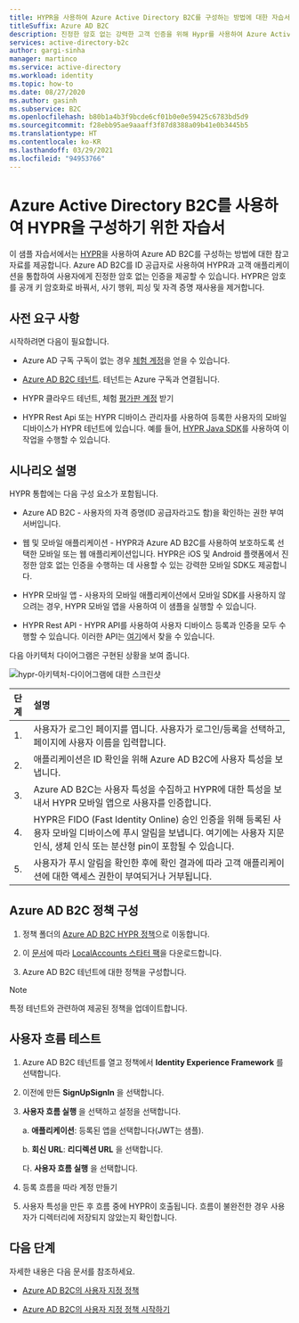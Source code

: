 ```yaml
---
title: HYPR을 사용하여 Azure Active Directory B2C를 구성하는 방법에 대한 자습서
titleSuffix: Azure AD B2C
description: 진정한 암호 없는 강력한 고객 인증을 위해 Hypr를 사용하여 Azure Active Directory B2C를 구성하는 자습서
services: active-directory-b2c
author: gargi-sinha
manager: martinco
ms.service: active-directory
ms.workload: identity
ms.topic: how-to
ms.date: 08/27/2020
ms.author: gasinh
ms.subservice: B2C
ms.openlocfilehash: b80b1a4b3f9bcde6cf01b0e0e59425c6783bd5d9
ms.sourcegitcommit: f28ebb95ae9aaaff3f87d8388a09b41e0b3445b5
ms.translationtype: HT
ms.contentlocale: ko-KR
ms.lasthandoff: 03/29/2021
ms.locfileid: "94953766"
---
```

# <a name="tutorial-for-configuring-hypr-with-azure-active-directory-b2c"></a>Azure Active Directory B2C를 사용하여 HYPR을 구성하기 위한 자습서

이 샘플 자습서에서는 [HYPR](https://get.hypr.com)을 사용하여 Azure AD B2C를 구성하는 방법에 대한 참고 자료를 제공합니다. Azure AD B2C를 ID 공급자로 사용하여 HYPR과 고객 애플리케이션을 통합하여 사용자에게 진정한 암호 없는 인증을 제공할 수 있습니다. HYPR은 암호를 공개 키 암호화로 바꿔서, 사기 행위, 피싱 및 자격 증명 재사용을 제거합니다.

## <a name="prerequisites"></a>사전 요구 사항

시작하려면 다음이 필요합니다.

- Azure AD 구독 구독이 없는 경우 [체험 계정](https://azure.microsoft.com/free/)을 얻을 수 있습니다.

- [Azure AD B2C 테넌트](./tutorial-create-tenant.md). 테넌트는 Azure 구독과 연결됩니다.

- HYPR 클라우드 테넌트, 체험 [평가판 계정](https://get.hypr.com/free-trial) 받기

- HYPR Rest Api 또는 HYPR 디바이스 관리자를 사용하여 등록한 사용자의 모바일 디바이스가 HYPR 테넌트에 있습니다. 예를 들어, [HYPR Java SDK](https://docs.hypr.com/integratinghypr/docs/hypr-java-web-sdk)를 사용하여 이 작업을 수행할 수 있습니다.

## <a name="scenario-description"></a>시나리오 설명

HYPR 통합에는 다음 구성 요소가 포함됩니다.

- Azure AD B2C - 사용자의 자격 증명(ID 공급자라고도 함)을 확인하는 권한 부여 서버입니다.

- 웹 및 모바일 애플리케이션 - HYPR과 Azure AD B2C를 사용하여 보호하도록 선택한 모바일 또는 웹 애플리케이션입니다. HYPR은 iOS 및 Android 플랫폼에서 진정한 암호 없는 인증을 수행하는 데 사용할 수 있는 강력한 모바일 SDK도 제공합니다.

- HYPR 모바일 앱 - 사용자의 모바일 애플리케이션에서 모바일 SDK를 사용하지 않으려는 경우, HYPR 모바일 앱을 사용하여 이 샘플을 실행할 수 있습니다.

- HYPR Rest API - HYPR API를 사용하여 사용자 디바이스 등록과 인증을 모두 수행할 수 있습니다. 이러한 API는 [여기](https://apidocs.hypr.com)에서 찾을 수 있습니다.

다음 아키텍처 다이어그램은 구현된 상황을 보여 줍니다.

![hypr-아키텍처-다이어그램에 대한 스크린샷](media/partner-hypr/hypr-architecture-diagram.png)

|단계 | 설명 |
|:-----| :-----------|
| 1. | 사용자가 로그인 페이지를 엽니다. 사용자가 로그인/등록을 선택하고, 페이지에 사용자 이름을 입력합니다.
| 2. | 애플리케이션은 ID 확인을 위해 Azure AD B2C에 사용자 특성을 보냅니다.
| 3. | Azure AD B2C는 사용자 특성을 수집하고 HYPR에 대한 특성을 보내서 HYPR 모바일 앱으로 사용자를 인증합니다.
| 4. | HYPR은 FIDO (Fast Identity Online) 승인 인증을 위해 등록된 사용자 모바일 디바이스에 푸시 알림을 보냅니다. 여기에는 사용자 지문 인식, 생체 인식 또는 분산형 pin이 포함될 수 있습니다.  
| 5. | 사용자가 푸시 알림을 확인한 후에 확인 결과에 따라 고객 애플리케이션에 대한 액세스 권한이 부여되거나 거부됩니다.

## <a name="configure-the-azure-ad-b2c-policy"></a>Azure AD B2C 정책 구성

1. 정책 폴더의 [Azure AD B2C HYPR 정책](https://github.com/HYPR-Corp-Public/Azure-AD-B2C-HYPR-Sample/tree/master/policy)으로 이동합니다.

2. 이 [문서](./custom-policy-get-started.md?tabs=applications#custom-policy-starter-pack)에 따라 [LocalAccounts 스타터 팩](https://github.com/Azure-Samples/active-directory-b2c-custom-policy-starterpack/tree/master/LocalAccounts)을 다운로드합니다.

3. Azure AD B2C 테넌트에 대한 정책을 구성합니다.

>[!NOTE]
>특정 테넌트와 관련하여 제공된 정책을 업데이트합니다.

## <a name="test-the-user-flow"></a>사용자 흐름 테스트

1. Azure AD B2C 테넌트를 열고 정책에서 **Identity Experience Framework** 를 선택합니다.

2. 이전에 만든 **SignUpSignIn** 을 선택합니다.

3. **사용자 흐름 실행** 을 선택하고 설정을 선택합니다.

   a. **애플리케이션**: 등록된 앱을 선택합니다(JWT는 샘플).

   b. **회신 URL**: **리디렉션 URL** 을 선택합니다.

   다. **사용자 흐름 실행** 을 선택합니다.

4. 등록 흐름을 따라 계정 만들기

5. 사용자 특성을 만든 후 흐름 중에 HYPR이 호출됩니다. 흐름이 불완전한 경우 사용자가 디렉터리에 저장되지 않았는지 확인합니다.

## <a name="next-steps"></a>다음 단계

자세한 내용은 다음 문서를 참조하세요.

- [Azure AD B2C의 사용자 지정 정책](./custom-policy-overview.md)

- [Azure AD B2C의 사용자 지정 정책 시작하기](./custom-policy-get-started.md?tabs=applications)